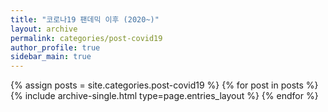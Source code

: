 ```yaml
---
title: "코로나19 팬데믹 이후 (2020~)"
layout: archive
permalink: categories/post-covid19
author_profile: true
sidebar_main: true
---
```


{% assign posts = site.categories.post-covid19 %}
{% for post in posts %} {% include archive-single.html type=page.entries_layout %} {% endfor %}